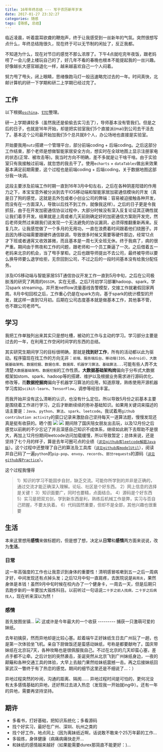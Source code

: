 ```yaml
---
title: 16年年终总结 --- 写于农历新年岁末
date: 2017-01-27 23:32:27
categories: 随感
tags: [随感, 总结]
---
```

临近凌晨，听着震耳欲聋的鞭炮声，终于让我感受到一丝新年的气氛。突然很想写点什么，年终总结拖很久，现在终于可以无节制的闲扯了，反正我都。

不知道为什么，现在对节日的感觉不那么浓厚了。下午4点就吃完年夜饭，跟老妈唠了一会儿便上楼玩自己的了，好几年不看的春晚也根本不能提起我的一丝兴趣。好像越长大感官越退化一样，越来越喜欢自己一个人闷着。

努力甩了甩头，闭上眼睛，思绪像跑马灯一般迅速略完过去的一年。时间真快，北邮计算机的研一下学期和研二上学期已经过完了。
<!-- more -->
## 工作
以下根据[`oschina`][1]、[`钉钉`][2]整理。

研一上学期课较多（虽然我还是偷偷去实习去了），导师基本没有管我们。但是之后的日子，也就是16年开始，却是把实验室我们5个直接派(mai)到公司去干活去了。基本这个公司最开始加我们5个总共就8个人，办公场地也直接是实验室。

开始要我用`nutz`搭建一个管理平台，部分前端coding + 后端coding。之后这部分工作结束，那个老师是想做智能家居安全方向，想实时在全球地图上显示注册家电的状态(正常、被攻击等)。我当时方向不明确，差不多就是让干啥干啥。由于实验室只有我接触过前端，就忽悠的我去干了。使用`echarts` + `dataTables`做出来效果基本满足前期需要，这个过程也是前端coding + 后端coding，关于数据地图这部分我一块调。

这段主要涉及前端工作时期一直到16年3月中旬左右，之后在各种阴差阳错的作用力之下，本宝宝意外被分派到去干IOS移动端和智能家居加密通信模块的开发（真是日了狗的感觉，这就是去外包或者小创业公司的弊端：容易被迫接触各种开发，而没有在一方面深入，导致以后找不到工作，就像我这样）。之后的日子更是令我抓狂，由于在开发加密通信协议过程中，大部分时候没有深入反复论证其正确性就让我们着手开发。结果就是上周或者几天前刚确定好的加密通信方案刚开发完，然后老师突然过来跟我们说发现一个无法避免的协议漏洞，必须得推翻重新再来。反复几次，让我感觉做了一个多月的无用功，一直在浪费着时间跟着他们绕圈子。并且因为移动端需要跟硬件通信联调，导致很多时候又需要等硬件那边，经常12点才下班或者通宵又收效甚微，而且基本是一周七天全班无休。终于我病了，病的很严重。期间由于熬夜和工作的问题，跟老师和一个员工撕逼了一次。之后借着五一老妈来北京的机会，当了甩手掌柜。之后也跟导师提出不去公司，最终被导师以要么换导师要么退学给拒，无奈回到公司，不过之后的一段时间基本没有给我分配任务。

涉及IOS移动端与智能家居SST通信协议开发工作一直到5月中旬，之后在公司极肤浅的研究了两周的`OSSIM`，实在无感。之后7月初学习部署hadoop、spark，学习spark streaming，并开发netflow流量基线告警模型，交接工作就暑假回家两周。8月中旬回校之后，工作重心仍是在spark方向，基于spark的统计模型的开发，就这样一直到12月初。后期在公司态度基本就是做基本工作，其他事不管，也不跟公司老师气。

## 学习
我把工作单独列出来其实只是想吐槽，被动的工作与主动的学习。学习部分主要是过去的一年，在利用工作空闲时间学的东西的总结。

其实研究生期间学习的目标很明确，那就是**找到好工作**，所有的活动都以此为驱动。程序猿现在找工作的方向无非：`前端、服务端后台、移动端(IOS、Android)、大数据基础架构、数据挖掘、数据仓库、数据库、机器学习算法、基础算法...`可能有些人弄不太清楚`大数据基础架构、数据挖掘`的工作性质。**大数据基础架构岗**偏向于分布式大数据框架如stom、spark、hadoop等的搭建、维护以及根据业务需求进行源码优化、修改等，而**数据挖掘岗**偏向于机器学习算法的应用，知道原理，熟练使用开源机器学习库如`scikit-learn`、`TensorFlow`，调参等经验丰富。

而我开始并没有这么清晰的认识，也没有什么定位。所以导致5月份之前基本主要是围绕着工作进行学习，之后才断断续续的弥补基础知识。如果用关键词来描述的话主要是：`Java`、`python`、`算法`、`spark`、`leetcode`。我试着用`github contribution activity`的窗口记录来激励自己坚持每天一道算法题，慢慢发现还真是挺有收获的。晒个图
![](/images/summary_16/github1.jpg)
![](/images/summary_16/github2.jpg)
期间除了国庆陪女朋友出去玩，以及12月份之后感觉以前刷的不少忘记了并且深感自己知识不成体系，继续如此刷下去帮助不是很大，再加上12月份期间leetcode访问加载缓慢，所以导致暂定；总体来说，还是坚持了七个月的样子，算是去年可圈可点的业绩（[`详见github库leetcode解题Java版`][3]）。这个过程中还整理了自己的算法及工具库（[`详见github库modelUtil`][4]），阅读并自己码了一遍`python`的`pip-pop`、`envoy`、`records`、`部分requests`的源码（[`详见github库Practice`][5]）。

这个过程我懂得
> 1）知识的学习不能固步自封，缺乏交流。可能你所学到的并非是正确的，通过交流才能正确深入理解。论坛、社区是个好东西。
2）网上信息的选择是关键！
3）知识面要广，同时也要精，点面结合。
4）源码是个好东西
5）实习是把双刃剑，学到新东西是利，熟练后机械工作是弊，实习与否自己把握，不要太执着。
6）代码固然重要，但却不是全部，其他兴趣也很重要

## 生活
本来这里想用**感情**来做标题的，但是想了想，决定从**日常**和**感情**两方面来说说，改为**生活**。

### 日常
这一年高强度的工作也让我意识到身体的重要性！清明感冒咳嗽到五一之后一周病才好，中间发现还有点掉头发；之后12月中旬一直肩疼，去医院说是`肩周炎`，果然身体是本钱！虽然9月中旬时候在校内办了一个健身卡，一周去一天，但是后期只去跑步新的一年要加大锻炼科目。以前听过一句话说`二十岁之前人找病，二十岁之后病找人`，现在听来深以为然！

### 感情
首先放图坐镇...
![](/images/summary_16/love2.jpg)
这或许是今年最大的一个收获 --------- 捕获一只激萌可爱的妹纸。

去年初擒获，然而异地却是比较心塞。趁着端午正好妹纸生日去广州玩了一趟，也是第一次体验坐飞机。亲自下厨做饭还是蛮感动妹纸，号称是都要献吻了。国庆带妹纸在北京玩7天，各种攻略也是很佩服我自己。不过在北京的几天却蛮心塞，差点手都不让牵。之后计划的突然袭击，圣诞突然从北京飞到广州妹纸身边，一夜的颠簸和各种交通工具的体验，大早上去敲门果然给妹纸震撼一击。再之后接妹纸回家武汉一瞥终于有了热恋的感觉。期间的细节这里还是不细说了...：）

异地过程突然的吵闹，沟通的距离、隔阂…… 异地过程时间是可怕的，更何况没有太多感情基础的异地，还好熬过去进入热恋（发现我一开始就ing中）。还有一年的异地，需要再坚持坚持。

## 期许
- 多看书，打好基础，把知识系统化；多看源码
- 找个好实习，最好在广州、深圳、杭州之类的
- 找个好工作，地点同上（因为离妹纸近啊，话说敢不敢来个25万年薪的工作...
- 多锻炼，身体健康（病痛病痛快走开...
- 和妹纸的感情越来越好（如果能需要durex那简直不能更好：)...



[1]:http://git.oschina.net
[2]:https://www.dingtalk.com/index-b.html
[3]:https://github.com/zhangCabbage/leetcode
[4]:https://github.com/zhangCabbage/modelUtil
[5]:https://github.com/zhangCabbage/Practice/tree/master/python/Advanced

